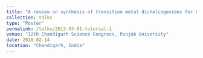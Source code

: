 ```yaml
---
title: "A review on synthesis of transition metal dichalcogenides for hydrogen evolution reaction (HER)"
collection: talks
type: "Poster"
permalink: /talks/2013-03-01-tutorial-1
venue: "12th Chandigarh Science Congress, Punjab University"
date: 2018-02-14
location: "Chandigarh, India"
---
```



